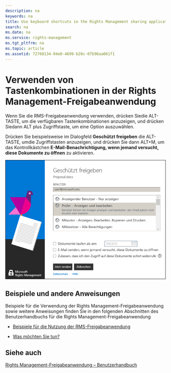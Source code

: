 ```yaml
---
description: na
keywords: na
title: Use keyboard shortcuts in the Rights Management sharing application
search: na
ms.date: na
ms.service: rights-management
ms.tgt_pltfrm: na
ms.topic: article
ms.assetid: 72760134-94e0-4699-b20c-07b96aa061f1
---
```

# Verwenden von Tastenkombinationen in der Rights Management-Freigabeanwendung
Wenn Sie die RMS-Freigabeanwendung verwenden, drücken Siedie ALT-TASTE, um die verfügbaren Tastenkombinationen anzuzeigen, und drücken Siedann ALT plus Zugriffstaste, um eine Option auszuwählen.

Drücken Sie beispielsweise im Dialogfeld **Geschützt freigeben** die ALT-TASTE, umdie Zugriffstasten anzuzeigen, und drücken Sie dann ALT+M, um das Kontrollkästchen **E-Mail-Benachrichtigung, wenn jemand versucht, diese Dokumente zu öffnen** zu aktivieren.

![](../Image/ADRMS_MSRMSApp_AccessKeys.png)

## Beispiele und andere Anweisungen
Beispiele für die Verwendung der Rights Management-Freigabeanwendung sowie weitere Anweisungen finden Sie in den folgenden Abschnitten des Benutzerhandbuchs für die Rights Management-Freigabeanwendung

-   [Beispiele für die Nutzung der RMS-Freigabeanwendung](../Topic/Rights_Management_sharing_application_user_guide.md#BKMK_SharingExamples)

-   [Was möchten Sie tun?](../Topic/Rights_Management_sharing_application_user_guide.md#BKMK_SharingInstructions)

## Siehe auch
[Rights Management-Freigabeanwendung – Benutzerhandbuch](../Topic/Rights_Management_sharing_application_user_guide.md)

